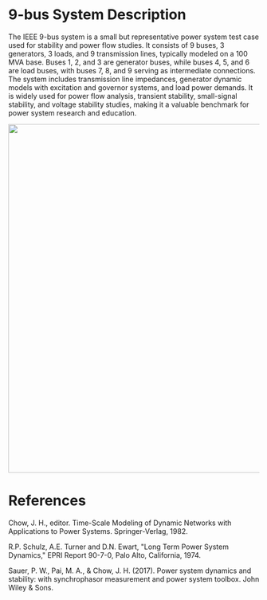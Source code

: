 # 9-bus System Description
The IEEE 9-bus system is a small but representative power system test case used for stability and power flow studies. It consists of 9 buses, 3 generators, 3 loads, and 9 transmission lines, typically modeled on a 100 MVA base. Buses 1, 2, and 3 are generator buses, while buses 4, 5, and 6 are load buses, with buses 7, 8, and 9 serving as intermediate connections. The system includes transmission line impedances, generator dynamic models with excitation and governor systems, and load power demands. It is widely used for power flow analysis, transient stability, small-signal stability, and voltage stability studies, making it a valuable benchmark for power system research and education.

<div align="center">
  <img src="https://github.com/user-attachments/assets/478d4273-fb73-48a4-90f4-bbc27b73c267" width="700">
</div>

# References
Chow, J. H., editor. Time-Scale Modeling of Dynamic Networks with Applications to Power Systems. Springer-Verlag, 1982.

R.P. Schulz, A.E. Turner and D.N. Ewart, "Long Term Power System Dynamics," EPRI Report 90-7-0, Palo Alto, California, 1974.

Sauer, P. W., Pai, M. A., & Chow, J. H. (2017). Power system dynamics and stability: with synchrophasor measurement and power system toolbox. John Wiley & Sons.
